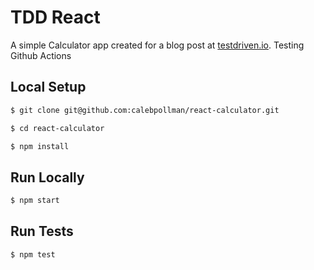 # TDD React

A simple Calculator app created for a blog post at [testdriven.io](https://testdriven.io/blog/tdd-with-react-jest-and-enzyme-part-one/).
Testing Github Actions
## Local Setup

```sh
$ git clone git@github.com:calebpollman/react-calculator.git
```

```sh
$ cd react-calculator
```

```sh
$ npm install
```

## Run Locally

```sh
$ npm start
```

## Run Tests

```sh
$ npm test
```
